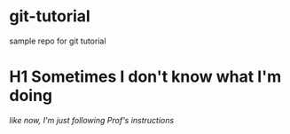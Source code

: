 # git-tutorial
sample repo for git tutorial

# H1 Sometimes I don't know what I'm doing

_like now, I'm just following Prof's instructions_